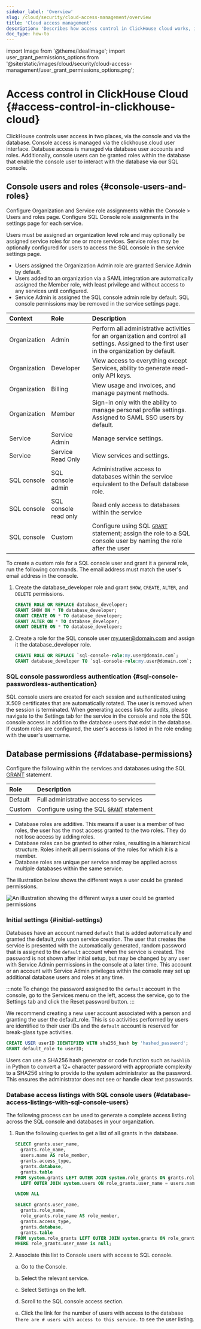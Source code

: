 ```yaml
---
sidebar_label: 'Overview'
slug: /cloud/security/cloud-access-management/overview
title: 'Cloud access management'
description: 'Describes how access control in ClickHouse cloud works, including information on role types'
doc_type: how-to
---
```


import Image from '@theme/IdealImage';
import user_grant_permissions_options from '@site/static/images/cloud/security/cloud-access-management/user_grant_permissions_options.png';

# Access control in ClickHouse Cloud {#access-control-in-clickhouse-cloud}
ClickHouse controls user access in two places, via the console and via the database. Console access is managed via the clickhouse.cloud user interface. Database access is managed via database user accounts and roles. Additionally, console users can be granted roles within the database that enable the console user to interact with the database via our SQL console.

## Console users and roles {#console-users-and-roles}
Configure Organization and Service role assignments within the Console > Users and roles page. Configure SQL Console role assignments in the settings page for each service.

Users must be assigned an organization level role and may optionally be assigned service roles for one or more services. Service roles may be optionally configured for users to access the SQL console in the service settings page.
- Users assigned the Organization Admin role are granted Service Admin by default.
- Users added to an organization via a SAML integration are automatically assigned the Member role, with least privilege and without access to any services until configured.
- Service Admin is assigned the SQL console admin role by default. SQL console permissions may be removed in the service settings page.

| Context      | Role                   | Description                                      |
|:-------------|:-----------------------|:-------------------------------------------------|
| Organization | Admin                  | Perform all administrative activities for an organization and control all settings. Assigned to the first user in the organization by default. |
| Organization | Developer             | View access to everything except Services, ability to generate read-only API keys. |
| Organization | Billing               | View usage and invoices, and manage payment methods. |
| Organization | Member                | Sign-in only with the ability to manage personal profile settings. Assigned to SAML SSO users by default. |
| Service      | Service Admin         | Manage service settings.                        |
| Service      | Service Read Only     | View services and settings.                     |
| SQL console  | SQL console admin     | Administrative access to databases within the service equivalent to the Default database role. |
| SQL console  | SQL console read only | Read only access to databases within the service |
| SQL console  | Custom                | Configure using SQL [`GRANT`](/sql-reference/statements/grant) statement; assign the role to a SQL console user by naming the role after the user |
  
To create a custom role for a SQL console user and grant it a general role, run the following commands. The email address must match the user's email address in the console. 
    
1. Create the database_developer role and grant `SHOW`, `CREATE`, `ALTER`, and `DELETE` permissions.
    
    ```sql
    CREATE ROLE OR REPLACE database_developer;
    GRANT SHOW ON * TO database_developer;
    GRANT CREATE ON * TO database_developer;
    GRANT ALTER ON * TO database_developer;
    GRANT DELETE ON * TO database_developer;
    ```
    
2. Create a role for the SQL console user my.user@domain.com and assign it the database_developer role.
    
    ```sql
    CREATE ROLE OR REPLACE `sql-console-role:my.user@domain.com`;
    GRANT database_developer TO `sql-console-role:my.user@domain.com`;
    ```

### SQL console passwordless authentication {#sql-console-passwordless-authentication}
SQL console users are created for each session and authenticated using X.509 certificates that are automatically rotated. The user is removed when the session is terminated. When generating access lists for audits, please navigate to the Settings tab for the service in the console and note the SQL console access in addition to the database users that exist in the database. If custom roles are configured, the user's access is listed in the role ending with the user's username.

## Database permissions {#database-permissions}
Configure the following within the services and databases using the SQL [GRANT](/sql-reference/statements/grant) statement.

| Role                  | Description                                                                   |
|:----------------------|:------------------------------------------------------------------------------|
| Default               | Full administrative access to services                                        |
| Custom                | Configure using the SQL [`GRANT`](/sql-reference/statements/grant) statement |

- Database roles are additive. This means if a user is a member of two roles, the user has the most access granted to the two roles. They do not lose access by adding roles.
- Database roles can be granted to other roles, resulting in a hierarchical structure. Roles inherit all permissions of the roles for which it is a member.
- Database roles are unique per service and may be applied across multiple databases within the same service.

The illustration below shows the different ways a user could be granted permissions.

<Image img={user_grant_permissions_options} alt='An illustration showing the different ways a user could be granted permissions' size="md" background="black"/>

### Initial settings {#initial-settings} 
Databases have an account named `default` that is added automatically and granted the default_role upon service creation. The user that creates the service is presented with the automatically generated, random password that is assigned to the `default` account when the service is created. The password is not shown after initial setup, but may be changed by any user with Service Admin permissions in the console at a later time. This account or an account with Service Admin privileges within the console may set up additional database users and roles at any time.

:::note
To change the password assigned to the `default` account in the console, go to the Services menu on the left, access the service, go to the Settings tab and click the Reset password button.
:::

We recommend creating a new user account associated with a person and granting the user the default_role. This is so activities performed by users are identified to their user IDs and the `default` account is reserved for break-glass type activities. 

  ```sql
  CREATE USER userID IDENTIFIED WITH sha256_hash by 'hashed_password';
  GRANT default_role to userID;
  ```

Users can use a SHA256 hash generator or code function such as `hashlib` in Python to convert a 12+ character password with appropriate complexity to a SHA256 string to provide to the system administrator as the password. This ensures the administrator does not see or handle clear text passwords.

### Database access listings with SQL console users {#database-access-listings-with-sql-console-users}
The following process can be used to generate a complete access listing across the SQL console and databases in your organization.

1. Run the following queries to get a list of all grants in the database. 

    ```sql
    SELECT grants.user_name,
      grants.role_name,
      users.name AS role_member,
      grants.access_type,
      grants.database,
      grants.table
    FROM system.grants LEFT OUTER JOIN system.role_grants ON grants.role_name = role_grants.granted_role_name
      LEFT OUTER JOIN system.users ON role_grants.user_name = users.name
    
    UNION ALL
    
    SELECT grants.user_name,
      grants.role_name,
      role_grants.role_name AS role_member,
      grants.access_type,
      grants.database,
      grants.table
    FROM system.role_grants LEFT OUTER JOIN system.grants ON role_grants.granted_role_name = grants.role_name
    WHERE role_grants.user_name is null;
    ```
    
2. Associate this list to Console users with access to SQL console.
   
    a. Go to the Console.

    b. Select the relevant service.

    c. Select Settings on the left.

    d. Scroll to the SQL console access section.

    e. Click the link for the number of users with access to the database `There are # users with access to this service.` to see the user listing.
